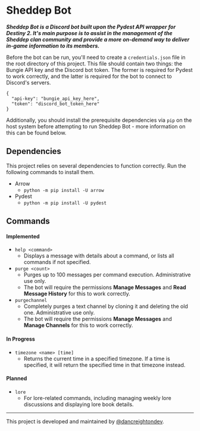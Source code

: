 # Sheddep Bot
***Sheddep Bot is a Discord bot built upon the Pydest API wrapper for Destiny 2. It's main purpose is to assist in the management of the Sheddep clan community and provide a more on-demand way to deliver in-game information to its members.***

Before the bot can be run, you'll need to create a `credentials.json` file in the root directory of this project. This file should contain two things: the Bungie API key and the Discord bot token. The former is required for Pydest to work correctly, and the latter is required for the bot to connect to Discord's servers.

```
{
  "api-key": "bungie_api_key_here",
  "token": "discord_bot_token_here"
}
```

Additionally, you should install the prerequisite dependencies via `pip` on the host system before attempting to run Sheddep Bot - more information on this can be found below.

## Dependencies
This project relies on several dependencies to function correctly. Run the following commands to install them.
* Arrow
  * `python -m pip install -U arrow`
* Pydest
  * `python -m pip install -U pydest`

## Commands
#### Implemented
* `help <command>`
  * Displays a message with details about a command, or lists all commands if not specified.
* `purge <count>`
  * Purges up to 100 messages per command execution. Administrative use only.
  * The bot will require the permissions **Manage Messages** and **Read Message History** for this to work correctly.
* `purgechannel`
  * Completely purges a text channel by cloning it and deleting the old one. Administrative use only.
  * The bot will require the permissions **Manage Messages** and **Manage Channels** for this to work correctly.
#### In Progress
* `timezone <name> [time]`
  * Returns the current time in a specified timezone. If a time is specified, it will return the specified time in that timezone instead.
#### Planned
* `lore`
  * For lore-related commands, including managing weekly lore discussions and displaying lore book details.
---
This project is developed and maintained by [@dancreightondev](https://twitter.com/dancreightondev).
